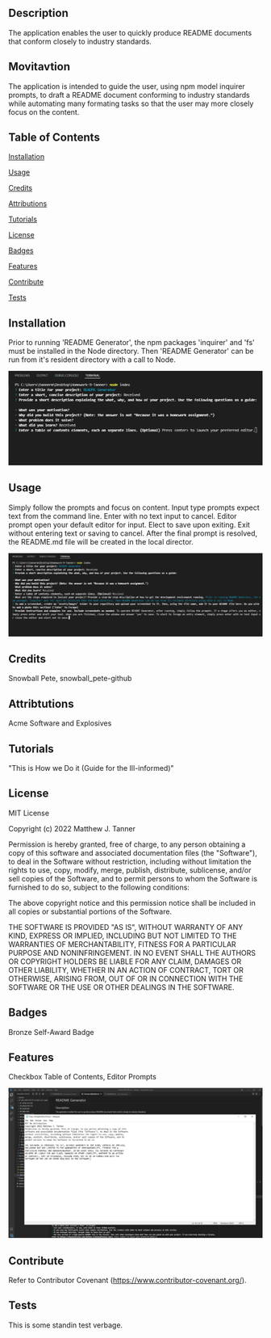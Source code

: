 
## Description
The application enables the user to quickly produce README documents that conform closely to industry standards.

## Movitavtion
The application is intended to guide the user, using npm model inquirer prompts, to draft a README document conforming to industry standards while automating many formating tasks so that the user may more closely focus on the content.

## Table of Contents
[Installation](#installation) 

 [Usage](#usage) 

 [Credits](#credits) 

 [Attributions](#attributions) 

 [Tutorials](#tutorials) 

 [License](#license) 

 [Badges](#badges) 

 [Features](#features) 

 [Contribute](#contribute) 

 [Tests](#tests) 

 
## Installation
Prior to running 'README Generator', the npm packages 'inquirer' and 'fs' must be installed in the Node directory. Then 'README Generator' can be run from it's resident directory with a call to Node.


![alt text](./assets/images/com_1.png)

## Usage
Simply follow the prompts and focus on content. Input type prompts expect text from the command line. Enter with no text input to cancel. Editor prompt open your default editor for input. Elect to save upon exiting. Exit without entering text or saving to cancel. After the final prompt is resolved, the README.md file will be created in the local director. 


![alt text](./assets/images/com_2.png)

## Credits
Snowball Pete, snowball_pete-github

## Attribtutions
Acme Software and Explosives

## Tutorials
"This is How we Do it (Guide for the Ill-informed)"

## License
MIT License

Copyright (c) 2022 Matthew J. Tanner

Permission is hereby granted, free of charge, to any person obtaining a copy
of this software and associated documentation files (the "Software"), to deal
in the Software without restriction, including without limitation the rights
to use, copy, modify, merge, publish, distribute, sublicense, and/or sell
copies of the Software, and to permit persons to whom the Software is
furnished to do so, subject to the following conditions:

The above copyright notice and this permission notice shall be included in all
copies or substantial portions of the Software.

THE SOFTWARE IS PROVIDED "AS IS", WITHOUT WARRANTY OF ANY KIND, EXPRESS OR
IMPLIED, INCLUDING BUT NOT LIMITED TO THE WARRANTIES OF MERCHANTABILITY,
FITNESS FOR A PARTICULAR PURPOSE AND NONINFRINGEMENT. IN NO EVENT SHALL THE
AUTHORS OR COPYRIGHT HOLDERS BE LIABLE FOR ANY CLAIM, DAMAGES OR OTHER
LIABILITY, WHETHER IN AN ACTION OF CONTRACT, TORT OR OTHERWISE, ARISING FROM,
OUT OF OR IN CONNECTION WITH THE SOFTWARE OR THE USE OR OTHER DEALINGS IN THE
SOFTWARE.


## Badges
Bronze Self-Award Badge

## Features
Checkbox Table of Contents, Editor Prompts

![alt text](./assets/images/com_3.png)

## Contribute
Refer to Contributor Covenant (https://www.contributor-covenant.org/).

## Tests
This is some standin test verbage.
